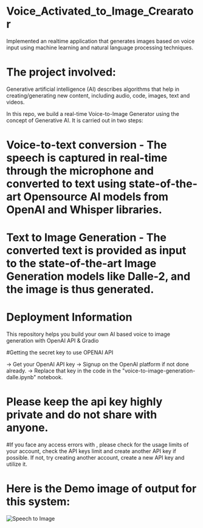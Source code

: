 # Voice_Activated_to_Image_Crearator
 Implemented an realtime application that generates images based on voice input using machine learning and natural language processing techniques. 

# The project involved:
 Generative artificial intelligence (AI) describes algorithms that help in creating/generating new content, including audio, code, images, text and videos. 

In this repo, we build a real-time Voice-to-Image Generator using the concept of Generative AI. It is carried out in two steps:

# Voice-to-text conversion - The speech is captured in real-time through the microphone and converted to text using state-of-the-art Opensource AI models from OpenAI and Whisper libraries.
 
# Text to Image Generation - The converted text is provided as input to the state-of-the-art Image Generation models like Dalle-2, and the image is thus generated.

# Deployment Information

 This repository helps you build your own AI based voice to image generation with OpenAI API & Gradio

#Getting the secret key to use OPENAI API

-> Get your OpenAI API key 
-> Signup on the OpenAI platform if not done already.
-> Replace that key in the code in the "voice-to-image-generation-dalle.ipynb" notebook.

# Please keep the api key highly private and do not share with anyone.

#If you face any access errors with , please check for the usage limits of your account, check the API keys limit and create another API key if possible. If not, try creating another account, create a new API key and utilize it.

# Here is the Demo image of output for this system:

![Speech to Image](https://github.com/psankarmidhil/Voice_Activated_Image_Creator/assets/111223199/003e80c4-755f-4ff6-9d78-a57b90d0d79b)

